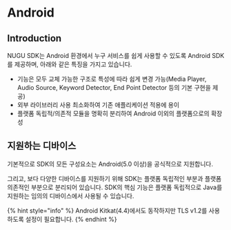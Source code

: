 # Android

## Introduction

NUGU SDK는 Android 환경에서 누구 서비스를 쉽게 사용할 수 있도록 Android SDK를 제공하며, 아래와 같은 특징을 가지고 있습니다.

* 기능은 모두 교체 가능한 구조로 특성에 따라 쉽게 변경 가능\(Media Player, Audio Source, Keyword Detector, End Point Detector 등의 기본 구현을 제공\)
* 외부 라이브러리 사용 최소화하여 기존 애플리케이션 적용에 용이
* 플랫폼 독립적/의존적 모듈을 명확히 분리하여 Android 이외의 플랫폼으로의 확장성

## 지원하는 디바이스

기본적으로 SDK의 모든 구성요소는 Android\(5.0 이상\)을 공식적으로 지원합니다.

그리고, 보다 다양한 디바이스를 지원하기 위해 SDK는 플랫폼 독립적인 부분과 플랫폼 의존적인 부분으로 분리되어 있습니다. SDK의 핵심 기능은 플랫폼 독립적으로 Java를 지원하는 임의의 디바이스에서 사용될 수 있습니다.

{% hint style="info" %}
Android Kitkat\(4.4\)에서도 동작하지만 TLS v1.2를 사용하도록 설정이 필요합니다.
{% endhint %}



